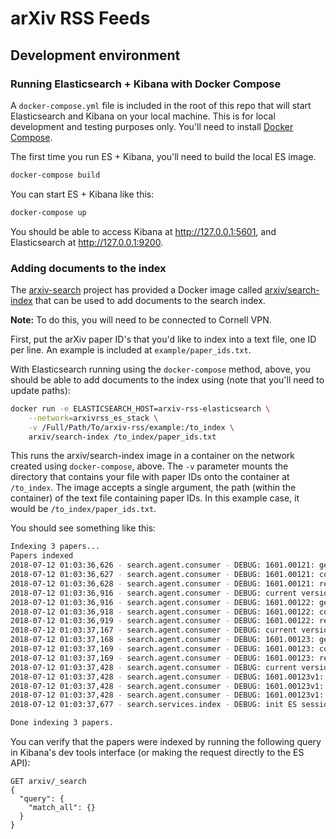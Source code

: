 # arXiv RSS Feeds

## Development environment

### Running Elasticsearch + Kibana with Docker Compose

A ``docker-compose.yml`` file is included in the root of this repo that will
start Elasticsearch and Kibana on your local machine. This is for local
development and testing purposes only. You'll need to install
[Docker Compose](https://docs.docker.com/compose/).

The first time you run ES + Kibana, you'll need to build the local ES image.

```bash
docker-compose build
```

You can start ES + Kibana like this:

```bash
docker-compose up
```

You should be able to access Kibana at http://127.0.0.1:5601, and Elasticsearch
at http://127.0.0.1:9200.

### Adding documents to the index

The [arxiv-search](https://cul-it.github.io/arxiv-search) project has provided
a Docker image called
[arxiv/search-index](https://hub.docker.com/r/arxiv/search-index) that can be
used to add documents to the search index.

**Note:** To do this, you will need to be connected to Cornell VPN.

First, put the arXiv paper ID's that you'd like to index into a text file, one
ID per line. An example is included at ``example/paper_ids.txt``.

With Elasticsearch running using the ``docker-compose`` method, above, you
should be able to add documents to the index using (note that you'll need to
update paths):

```bash
docker run -e ELASTICSEARCH_HOST=arxiv-rss-elasticsearch \
    --network=arxivrss_es_stack \
    -v /Full/Path/To/arxiv-rss/example:/to_index \
    arxiv/search-index /to_index/paper_ids.txt
```

This runs the arxiv/search-index image in a container on the network created
using ``docker-compose``, above. The `-v` parameter mounts the directory that
contains your file with paper IDs onto the container at ``/to_index``.
The image accepts a single argument, the path (within the container) of the
text file containing paper IDs. In this example case, it would be
``/to_index/paper_ids.txt``.

You should see something like this:

```bash
Indexing 3 papers...
Papers indexed
2018-07-12 01:03:36,626 - search.agent.consumer - DEBUG: 1601.00121: get metadata
2018-07-12 01:03:36,627 - search.agent.consumer - DEBUG: 1601.00121: could not retrieve from cache: No cached document
2018-07-12 01:03:36,628 - search.agent.consumer - DEBUG: 1601.00121: requesting metadata
2018-07-12 01:03:36,916 - search.agent.consumer - DEBUG: current version is 1
2018-07-12 01:03:36,916 - search.agent.consumer - DEBUG: 1601.00122: get metadata
2018-07-12 01:03:36,918 - search.agent.consumer - DEBUG: 1601.00122: could not retrieve from cache: No cached document
2018-07-12 01:03:36,919 - search.agent.consumer - DEBUG: 1601.00122: requesting metadata
2018-07-12 01:03:37,167 - search.agent.consumer - DEBUG: current version is 1
2018-07-12 01:03:37,168 - search.agent.consumer - DEBUG: 1601.00123: get metadata
2018-07-12 01:03:37,169 - search.agent.consumer - DEBUG: 1601.00123: could not retrieve from cache: No cached document
2018-07-12 01:03:37,169 - search.agent.consumer - DEBUG: 1601.00123: requesting metadata
2018-07-12 01:03:37,428 - search.agent.consumer - DEBUG: current version is 2
2018-07-12 01:03:37,428 - search.agent.consumer - DEBUG: 1601.00123v1: get metadata
2018-07-12 01:03:37,428 - search.agent.consumer - DEBUG: 1601.00123v1: could not retrieve from cache: No cached document
2018-07-12 01:03:37,428 - search.agent.consumer - DEBUG: 1601.00123v1: requesting metadata
2018-07-12 01:03:37,677 - search.services.index - DEBUG: init ES session for index "arxiv" at arxiv-rss-elasticsearch:9200

Done indexing 3 papers.
```

You can verify that the papers were indexed by running the following query in
Kibana's dev tools interface (or making the request directly to the ES API):

```
GET arxiv/_search
{
  "query": {
    "match_all": {}
  }
}
```
